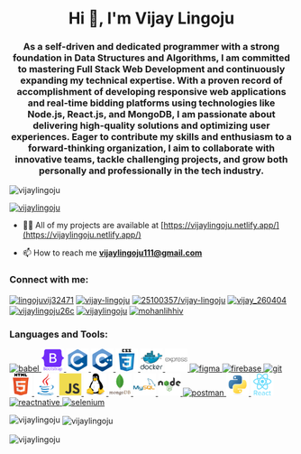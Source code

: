 

<h1 align="center">Hi 👋, I'm Vijay Lingoju</h1>
<h3 align="center">As a self-driven and dedicated programmer with a strong foundation in Data Structures and Algorithms, I am committed to mastering Full Stack Web Development and continuously expanding my technical expertise. With a proven record of accomplishment of developing responsive web applications and real-time bidding platforms using technologies like Node.js, React.js, and MongoDB, I am passionate about delivering high-quality solutions and optimizing user experiences. Eager to contribute my skills and enthusiasm to a forward-thinking organization, I aim to collaborate with innovative teams, tackle challenging projects, and grow both personally and professionally in the tech industry.</h3>
<!-- <img align="right" alt="Coding" width="400" src="img align="right" alt="Coding" width="400" src="https://imgs.search.brave.com/Z4ZV0ePHzTIPC-DLCAg8u1DEoq9kcOkaOnQjGA9d6Zc/rs:fit:860:0:0:0/g:ce/aHR0cHM6Ly9pbWcu/ZnJlZXBpay5jb20v/cHJlbWl1bS1waG90/by9pLWFtLXdlYi1k/ZXZlbG9wZXItcHJv/Z3JhbW1lci1kZXZl/bG9wZXItZW5naW5l/ZXItcHJvZ3JhbW1p/bmctc29mdHdhcmUt/YXBwLWRlc2lnbi1j/YXJ0b29uLW1vZGVy/bi1pbGx1c3RyYXRv/cl83Njk2NC0xNDgw/NTQuanBnP3NpemU9/NjI2JmV4dD1qcGc"> -->
<p align="left"> <img src="https://komarev.com/ghpvc/?username=vijaylingoju&label=Profile%20views&color=0e75b6&style=flat" alt="vijaylingoju" /> </p>

<p align="left"> <a href="https://github.com/ryo-ma/github-profile-trophy"><img src="https://github-profile-trophy.vercel.app/?username=vijaylingoju" alt="vijaylingoju" /></a> </p>

- 👨‍💻 All of my projects are available at [https://vijaylingoju.netlify.app/](https://vijaylingoju.netlify.app/)

- 📫 How to reach me **vijaylingoju111@gmail.com**

<h3 align="left">Connect with me:</h3>
<p align="left">
<a href="https://twitter.com/lingojuvij32471" target="blank"><img align="center" src="https://raw.githubusercontent.com/rahuldkjain/github-profile-readme-generator/master/src/images/icons/Social/twitter.svg" alt="lingojuvij32471" height="30" width="40" /></a>
<a href="https://linkedin.com/in/vijay-lingoju" target="blank"><img align="center" src="https://raw.githubusercontent.com/rahuldkjain/github-profile-readme-generator/master/src/images/icons/Social/linked-in-alt.svg" alt="vijay-lingoju" height="30" width="40" /></a>
<a href="https://stackoverflow.com/users/25100357/vijay-lingoju" target="blank"><img align="center" src="https://raw.githubusercontent.com/rahuldkjain/github-profile-readme-generator/master/src/images/icons/Social/stack-overflow.svg" alt="25100357/vijay-lingoju" height="30" width="40" /></a>
<a href="https://www.codechef.com/users/vijay_260404" target="blank"><img align="center" src="https://cdn.jsdelivr.net/npm/simple-icons@3.1.0/icons/codechef.svg" alt="vijay_260404" height="30" width="40" /></a>
<a href="https://www.hackerrank.com/vijaylingoju26c" target="blank"><img align="center" src="https://raw.githubusercontent.com/rahuldkjain/github-profile-readme-generator/master/src/images/icons/Social/hackerrank.svg" alt="vijaylingoju26c" height="30" width="40" /></a>
<a href="https://www.leetcode.com/vijaylingoju" target="blank"><img align="center" src="https://raw.githubusercontent.com/rahuldkjain/github-profile-readme-generator/master/src/images/icons/Social/leet-code.svg" alt="vijaylingoju" height="30" width="40" /></a>
<a href="https://auth.geeksforgeeks.org/user/mohanlihhiv" target="blank"><img align="center" src="https://raw.githubusercontent.com/rahuldkjain/github-profile-readme-generator/master/src/images/icons/Social/geeks-for-geeks.svg" alt="mohanlihhiv" height="30" width="40" /></a>
</p>

<h3 align="left">Languages and Tools:</h3>
<p align="left"> <a href="https://babeljs.io/" target="_blank" rel="noreferrer"> <img src="https://www.vectorlogo.zone/logos/babeljs/babeljs-icon.svg" alt="babel" width="40" height="40"/> </a> <a href="https://getbootstrap.com" target="_blank" rel="noreferrer"> <img src="https://raw.githubusercontent.com/devicons/devicon/master/icons/bootstrap/bootstrap-plain-wordmark.svg" alt="bootstrap" width="40" height="40"/> </a> <a href="https://www.cprogramming.com/" target="_blank" rel="noreferrer"> <img src="https://raw.githubusercontent.com/devicons/devicon/master/icons/c/c-original.svg" alt="c" width="40" height="40"/> </a> <a href="https://www.w3schools.com/cpp/" target="_blank" rel="noreferrer"> <img src="https://raw.githubusercontent.com/devicons/devicon/master/icons/cplusplus/cplusplus-original.svg" alt="cplusplus" width="40" height="40"/> </a> <a href="https://www.w3schools.com/css/" target="_blank" rel="noreferrer"> <img src="https://raw.githubusercontent.com/devicons/devicon/master/icons/css3/css3-original-wordmark.svg" alt="css3" width="40" height="40"/> </a> <a href="https://www.docker.com/" target="_blank" rel="noreferrer"> <img src="https://raw.githubusercontent.com/devicons/devicon/master/icons/docker/docker-original-wordmark.svg" alt="docker" width="40" height="40"/> </a> <a href="https://expressjs.com" target="_blank" rel="noreferrer"> <img src="https://raw.githubusercontent.com/devicons/devicon/master/icons/express/express-original-wordmark.svg" alt="express" width="40" height="40"/> </a> <a href="https://www.figma.com/" target="_blank" rel="noreferrer"> <img src="https://www.vectorlogo.zone/logos/figma/figma-icon.svg" alt="figma" width="40" height="40"/> </a> <a href="https://firebase.google.com/" target="_blank" rel="noreferrer"> <img src="https://www.vectorlogo.zone/logos/firebase/firebase-icon.svg" alt="firebase" width="40" height="40"/> </a> <a href="https://git-scm.com/" target="_blank" rel="noreferrer"> <img src="https://www.vectorlogo.zone/logos/git-scm/git-scm-icon.svg" alt="git" width="40" height="40"/> </a> <a href="https://www.w3.org/html/" target="_blank" rel="noreferrer"> <img src="https://raw.githubusercontent.com/devicons/devicon/master/icons/html5/html5-original-wordmark.svg" alt="html5" width="40" height="40"/> </a> <a href="https://www.java.com" target="_blank" rel="noreferrer"> <img src="https://raw.githubusercontent.com/devicons/devicon/master/icons/java/java-original.svg" alt="java" width="40" height="40"/> </a> <a href="https://developer.mozilla.org/en-US/docs/Web/JavaScript" target="_blank" rel="noreferrer"> <img src="https://raw.githubusercontent.com/devicons/devicon/master/icons/javascript/javascript-original.svg" alt="javascript" width="40" height="40"/> </a> <a href="https://www.linux.org/" target="_blank" rel="noreferrer"> <img src="https://raw.githubusercontent.com/devicons/devicon/master/icons/linux/linux-original.svg" alt="linux" width="40" height="40"/> </a> <a href="https://www.mongodb.com/" target="_blank" rel="noreferrer"> <img src="https://raw.githubusercontent.com/devicons/devicon/master/icons/mongodb/mongodb-original-wordmark.svg" alt="mongodb" width="40" height="40"/> </a> <a href="https://www.mysql.com/" target="_blank" rel="noreferrer"> <img src="https://raw.githubusercontent.com/devicons/devicon/master/icons/mysql/mysql-original-wordmark.svg" alt="mysql" width="40" height="40"/> </a> <a href="https://nodejs.org" target="_blank" rel="noreferrer"> <img src="https://raw.githubusercontent.com/devicons/devicon/master/icons/nodejs/nodejs-original-wordmark.svg" alt="nodejs" width="40" height="40"/> </a> <a href="https://postman.com" target="_blank" rel="noreferrer"> <img src="https://www.vectorlogo.zone/logos/getpostman/getpostman-icon.svg" alt="postman" width="40" height="40"/> </a> <a href="https://www.python.org" target="_blank" rel="noreferrer"> <img src="https://raw.githubusercontent.com/devicons/devicon/master/icons/python/python-original.svg" alt="python" width="40" height="40"/> </a> <a href="https://reactjs.org/" target="_blank" rel="noreferrer"> <img src="https://raw.githubusercontent.com/devicons/devicon/master/icons/react/react-original-wordmark.svg" alt="react" width="40" height="40"/> </a> <a href="https://reactnative.dev/" target="_blank" rel="noreferrer"> <img src="https://reactnative.dev/img/header_logo.svg" alt="reactnative" width="40" height="40"/> </a> <a href="https://www.selenium.dev" target="_blank" rel="noreferrer"> <img src="https://raw.githubusercontent.com/detain/svg-logos/780f25886640cef088af994181646db2f6b1a3f8/svg/selenium-logo.svg" alt="selenium" width="40" height="40"/> </a> </p>

<p><img align="left" src="https://github-readme-stats.vercel.app/api/top-langs?username=vijaylingoju&show_icons=true&locale=en&layout=compact" alt="vijaylingoju" /></p>

<p>&nbsp;<img align="center" src="https://github-readme-stats.vercel.app/api?username=vijaylingoju&show_icons=true&locale=en" alt="vijaylingoju" /></p>

<p><img align="center" src="https://github-readme-streak-stats.herokuapp.com/?user=vijaylingoju&" alt="vijaylingoju" /></p>

